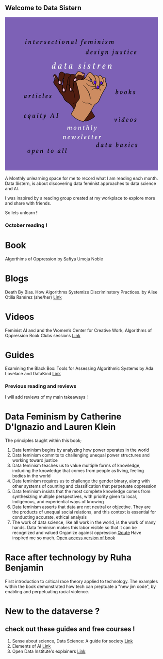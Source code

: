 ## Welcome to Data Sistern 

![image](/logods.png)

A Monthly unlearning space for me to record what I am reading each month.
Data Sistern, is about discovering data feminist approaches to data science and AI.

I was inspired by a reading group created at my workplace to explore more and share with friends.

So lets unlearn !

### October reading ! 

# Book
Algorthims of Oppression by Safiya Umoja Noble 

# Blogs
Death By Bias. How Algorithms Systemize Discriminatory Practices. by Alise Otilia Ramírez (she/her)
[Link](https://medium.com/swlh/death-by-bias-how-algorithms-systemize-discriminatory-practices-752c60d378f1)

# Videos
Feminist AI and and the Women’s Center for Creative Work, Algorithms of Oppression Book Clubs sessions 
[Link](https://www.crowdcast.io/e/algorithmsofopressionintr/register)

# Guides 
Examining the Black Box: Tools for Assessing Algorithmic Systems by Ada Lovelace and DataKind 
[Link](https://www.adalovelaceinstitute.org/examining-the-black-box-tools-for-assessing-algorithmic-systems/)


### Previous reading and reviews 

I will add reviews of my main takeaways !

# Data Feminism by Catherine D'Ignazio and Lauren Klein
The principles taught within this book; 
1. Data feminism begins by analyzing how power operates in the world
2. Data feminism commits to challenging unequal power structures and working toward justice
3. Data feminism teaches us to value multiple forms of knowledge, including the knowledge that comes from people as living, feeling bodies in the world
4. Data feminism requires us to challenge the gender binary, along with other systems of counting and classification that perpetuate oppression
5. Data feminism insists that the most complete knowledge comes from synthesizing multiple perspectives, with priority given to local, Indigenous, and experiential ways of knowing
6. Data feminism asserts that data are not neutral or objective. They are the products of unequal social relations, and this context is essential for conducting accurate, ethical analysis
7. The work of data science, like all work in the world, is the work of many hands. Data feminism makes this labor visible so that it can be recognized and valued
Organize against oppression
[Qoute](https://journals.sagepub.com/doi/10.1177/2053951720942544)
Have inspired me so much. 
[Open access version of book](https://data-feminism.mitpress.mit.edu/)

# Race after technology by Ruha Benjamin
First introduction to critical race theory applied to technology. The examples within the book demonstrated how tech can preptuate a "new jim code", by enabling and perpetuating racial violence. 

# New to the dataverse ? 

## check out these guides and free courses ! 
1. Sense about science, Data Science: A guide for society
[Link](https://askforevidence.org/articles/data-science-a-guide-for-society)
2. Elements of AI 
[Link](https://course.elementsofai.com/)
3. Open Data Institute's explainers 
[Link](https://theodi.org/knowledge-opinion/explainers/)
